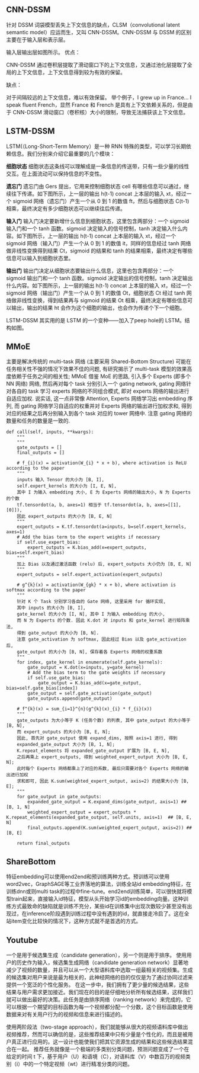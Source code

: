 ## CNN-DSSM
针对 DSSM 词袋模型丢失上下文信息的缺点，CLSM（convolutional latent semantic model）应运而生，又叫 CNN-DSSM。CNN-DSSM 与 DSSM 的区别主要在于输入层和表示层。

输入层输出层如图所示。
优点：

CNN-DSSM 通过卷积层提取了滑动窗口下的上下文信息，又通过池化层提取了全局的上下文信息，上下文信息得到较为有效的保留。

缺点：

对于间隔较远的上下文信息，难以有效保留。 举个例子，I grew up in France... I speak fluent French，显然 France 和 French 是具有上下文依赖关系的，但是由于 CNN-DSSM 滑动窗口（卷积核）大小的限制，导致无法捕获该上下文信息。

## LSTM-DSSM
LSTM(（Long-Short-Term Memory）是一种 RNN 特殊的类型，可以学习长期依赖信息。我们分别来介绍它最重要的几个模块：

**细胞状态**
细胞状态这条线可以理解成是一条信息的传送带，只有一些少量的线性交互。在上面流动可以保持信息的不变性。

**遗忘门**
遗忘门由 Gers 提出，它用来控制细胞状态 cell 有哪些信息可以通过，继续往下传递。如下图所示，上一层的输出 h(t-1) concat 上本层的输入 xt，经过一个 sigmoid 网络（遗忘门）产生一个从 0 到 1 的数值 ft，然后与细胞状态 C(t-1) 相乘，最终决定有多少细胞状态可以继续往后传递。

**输入门**
输入门决定要新增什么信息到细胞状态，这里包含两部分：一个 sigmoid 输入门和一个 tanh 函数。sigmoid 决定输入的信号控制，tanh 决定输入什么内容。如下图所示，上一层的输出 h(t-1) concat 上本层的输入 xt，经过一个 sigmoid 网络（输入门）产生一个从 0 到 1 的数值 it，同样的信息经过 tanh 网络做非线性变换得到结果 Ct，sigmoid 的结果和 tanh 的结果相乘，最终决定有哪些信息可以输入到细胞状态里。

**输出门**
输出门决定从细胞状态要输出什么信息，这里也包含两部分：一个 sigmoid 输出门和一个 tanh 函数。sigmoid 决定输出的信号控制，tanh 决定输出什么内容。如下图所示，上一层的输出 h(t-1) concat 上本层的输入 xt，经过一个 sigmoid 网络（输出门）产生一个从 0 到 1 的数值 Ot，细胞状态 Ct 经过 tanh 网络做非线性变换，得到结果再与 sigmoid 的结果 Ot 相乘，最终决定有哪些信息可以输出，输出的结果 ht 会作为这个细胞的输出，也会作为传递个下一个细胞。

LSTM-DSSM 其实用的是 LSTM 的一个变种——加入了peep hole的 LSTM。结构如图。

## MMoE
主要是解决传统的 multi-task 网络 (主要采用 Shared-Bottom Structure) 可能在任务相关性不强的情况下效果不佳的问题, 有研究揭示了 multi-task 模型的效果高度依赖于任务之间的相关性;
MMoE 借鉴 MoE 的思路, 引入多个 Experts (即多个 NN 网络) 网络, 然后再对每个 task 分别引入一个 gating network, gating 网络针对各自的 task 学习 experts 网络的不同组合模式, 即对 experts 网络的输出进行自适应加权. 说实话, 这一点非常像 Attention, Experts 网络学习出 embedding 序列, 而 gating 网络学习自适应的权重并对 Experts 网络的输出进行加权求和, 得到对应的结果之后再分别输入到各个 task 对应的 tower 网络中. 注意 gating 网络的数量和任务的数量是一致的.

    def call(self, inputs, **kwargs):
        """
        """
        gate_outputs = []
        final_outputs = []

        # f_{i}(x) = activation(W_{i} * x + b), where activation is ReLU according to the paper
        """
		inputs 输入 Tensor 的大小为 [B, I],
		self.expert_kernels 的大小为 [I, E, N],
		其中 I 为输入 embedding 大小, E 为 Experts 网络的输出大小, N 为 Experts 的个数
		tf.tensordot(a, b, axes=1) 相当于 tf.tensordot(a, b, axes=[[1],[0]]),
		因此 expert_outputs 的大小为 [B, E, N] 
		"""
        expert_outputs = K.tf.tensordot(a=inputs, b=self.expert_kernels, axes=1)
        # Add the bias term to the expert weights if necessary
        if self.use_expert_bias:
            expert_outputs = K.bias_add(x=expert_outputs, bias=self.expert_bias)
        """
        加上 Bias 以及通过激活函数 (relu) 后, expert_outputs 大小仍为 [B, E, N]
		"""
        expert_outputs = self.expert_activation(expert_outputs)

        # g^{k}(x) = activation(W_{gk} * x + b), where activation is softmax according to the paper
        """
		针对 K 个 Task 分别学习各自的 Gate 网络, 这里采用 for 循环实现,
		其中 inputs 的大小为 [B, I],
		gate_kernel 的大小为 [I, N], 其中 I 为输入 embedding 的大小,
		而 N 为 Experts 的个数. 因此 K.dot 对 inputs 和 gate_kernel 进行矩阵乘法,
		得到 gate_output 的大小为 [B, N].
		注意 gate_activation 为 softmax, 因此经过 Bias 以及 gate_activation 后,
		gate_output 的大小为 [B, N], 保存着各 Experts 网络的权重系数
		"""
        for index, gate_kernel in enumerate(self.gate_kernels):
            gate_output = K.dot(x=inputs, y=gate_kernel)
            # Add the bias term to the gate weights if necessary
            if self.use_gate_bias:
                gate_output = K.bias_add(x=gate_output, bias=self.gate_bias[index])
            gate_output = self.gate_activation(gate_output)
            gate_outputs.append(gate_output)

        # f^{k}(x) = sum_{i=1}^{n}(g^{k}(x)_{i} * f_{i}(x))
        """
		gate_outputs 为大小等于 K (任务个数) 的列表, 其中 gate_output 的大小等于 [B, N],
		而 expert_outputs 的大小为 [B, E, N];
		因此, 首先对 gate_output 使用 expand_dims, 按照 axis=1 进行, 得到
		expanded_gate_output 大小为 [B, 1, N];
		K.repeat_elements 将 expanded_gate_output 扩展为 [B, E, N],
		之后再乘上 expert_outputs, 得到 weighted_expert_output 大小为 [B, E, N];
		此时每个 Experts 网络都乘上了对应的系数, 最后只需要对各个 Experts 网络的输出进行加权
		求和即可, 因此 K.sum(weighted_expert_output, axis=2) 的结果大小为 [B, E];
		"""
        for gate_output in gate_outputs:
            expanded_gate_output = K.expand_dims(gate_output, axis=1) ## [B, 1, N]
            weighted_expert_output = expert_outputs * K.repeat_elements(expanded_gate_output, self.units, axis=1)  ## [B, E, N]
            final_outputs.append(K.sum(weighted_expert_output, axis=2)) ## [B, E]

        return final_outputs

## ShareBottom
特征embedding可以使用end2end和预训练两种方式。预训练可以使用word2vec，GraphSAGE等工业界落地的算法，训练全站id embedding特征，在训练dnn或则multi task的过程中fine-tune。end2end训练简单，可以很快就将模型train起来，直接输入id特征，模型从头开始学习id的embedding向量。这种训练方式最致命的缺陷就是训练不充分，某些id在训练集中出现次数较少甚至没有出现过，在inference阶段遇到训练过程中没有遇到的id，就直接走冷启了。这在全站item变化比较快的情况下，这种方式就不是首选的方式。


## Youtube
一个是用于候选集生成（candidate generation），另一个则是用于排序。
使用用户的历史作为输入，候选集生成网络（candidate generation network）显著地减少了视频的数量，并且可以从一个大型语料库中选取一组最相关的视频集。生成的候选集对用户来说是最为相关的，此神经网络的目的仅仅是为了通过协同过滤来提供一个宽泛的个性化服务。
在这一步中，我们拥有了更少量的候选结果，这些结果与用户需求更加接近。我们现在的目的是仔细地分析所有候选结果，这样我们就可以做出最好的决策。此任务是由排序网络（ranking network）来完成的，它可以根据一个期望的目标函数为每一个视频都分配一个分数，这个目标函数是使用数据来对有关用户行为的视频和信息来进行描述的。


使用两阶段法（two-stage approach），我们就能够从很大的视频语料库中做出视频推荐，然而可以确信的是，这些推荐结果中只有少量是个性化的，而且是被用户真正进行应用的。这一设计也能使我们把其它资源生成的结果和这些候选结果混合在一起。
推荐任务就像是一个极端的多类别分类问题，预测问题变成了一个在给定的时间 t 下，基于用户（U）和语境（C），对语料库（V）中数百万的视频类别（i）中的一个特定视频（wt）进行精准分类的问题。

